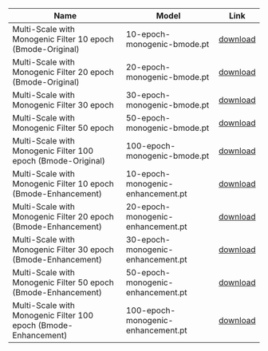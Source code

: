 | Name | Model | Link |
|-------|-------|------|
Multi-Scale with Monogenic Filter 10 epoch (Bmode-Original)| 10-epoch-monogenic-bmode.pt | [download](https://drive.usercontent.google.com/download?id=1SnGFG_ZCvviNLyM5WbfQJ8mJZniFp73u&export=download&authuser=0) |
Multi-Scale with Monogenic Filter 20 epoch (Bmode-Original)| 20-epoch-monogenic-bmode.pt | [download](https://drive.usercontent.google.com/download?id=1-0DqkaGIXcRsajruGm_hnFnTtz8_r_ZA&export=download&authuser=0) |
Multi-Scale with Monogenic Filter 30 epoch| 30-epoch-monogenic-bmode.pt | [download](https://drive.usercontent.google.com/download?id=1-3XRwSN2Zj6f2MSw3ovDrcQG-v0ydJHa&export=download&authuser=0) |
Multi-Scale with Monogenic Filter 50 epoch | 50-epoch-monogenic-bmode.pt | [download](https://drive.usercontent.google.com/download?id=1-9Cxq_lTr1-IeID-pGXtsl56c9BNBUkd&export=download&authuser=0) |
Multi-Scale with Monogenic Filter 100 epoch (Bmode-Original)| 100-epoch-monogenic-bmode.pt | [download](https://drive.usercontent.google.com/download?id=1-9PH32ju0CbGve7Cm3b5J9SdQcththJN&export=download&authuser=0) |
Multi-Scale with Monogenic Filter 10 epoch (Bmode-Enhancement)| 10-epoch-monogenic-enhancement.pt | [download](https://drive.usercontent.google.com/download?id=10gRIyKzKQ2SOIMAeMQZa5WxnwUpVpvGU&export=download&authuser=0) |
Multi-Scale with Monogenic Filter 20 epoch (Bmode-Enhancement)| 20-epoch-monogenic-enhancement.pt | [download](https://drive.usercontent.google.com/download?id=10kTyflnMGX87_CRtaKiRV-_n-sdgoVli&export=download&authuser=0) |
Multi-Scale with Monogenic Filter 30 epoch (Bmode-Enhancement)| 30-epoch-monogenic-enhancement.pt | [download](https://drive.usercontent.google.com/download?id=10m-dWIOlbQeOYgDSZzZB6qhDsChbPx-1&export=download&authuser=0) |
Multi-Scale with Monogenic Filter 50 epoch (Bmode-Enhancement)| 50-epoch-monogenic-enhancement.pt | [download](https://drive.usercontent.google.com/download?id=10uRhbNwdvP9Wq5V06UbCrdo-uLukaQNe&export=download&authuser=0) |
Multi-Scale with Monogenic Filter 100 epoch (Bmode-Enhancement)| 100-epoch-monogenic-enhancement.pt | [download](https://drive.usercontent.google.com/download?id=10xSgF4hylYgt6l6FGrVxRo9PQ33QnBsk&export=download&authuser=0) |